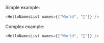 Simple example:

```js
<HelloNamesList names={["World", "🍕"]} />
```

Complex example:

```js
<HelloNamesList names={["World", "🍕"]} />
```